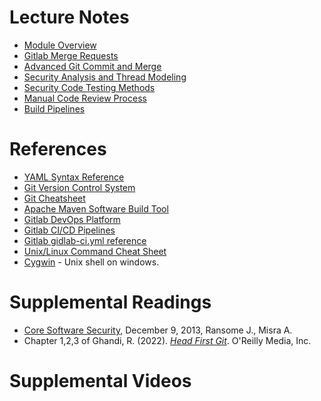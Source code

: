 # Lecture Notes
- [Module Overview](notes/cpsc4970-m2-intro.pdf)
- [Gitlab Merge Requests](notes/cpsc4970-m2-git.pdf)
- [Advanced Git Commit and Merge](notes/cpsc4970-m2-git-commit-merge.pdf)
- [Security Analysis and Thread Modeling](notes/cpsc4970-m2-security-analysis.pdf)
- [Security Code Testing Methods](notes/cpsc4970-m2-testing-methods.pdf)
- [Manual Code Review Process](notes/cpsc4970-m2-code-review.pdf)
- [Build Pipelines](notes/cpsc4970-m2-gitlab-pipelines.pdf)

# References
- [YAML Syntax Reference](https://docs.ansible.com/ansible/latest/reference_appendices/YAMLSyntax.html)
- [Git Version Control System](https://git-scm.com/)
- [Git Cheatsheet](https://education.github.com/git-cheat-sheet-education.pdf)
- [Apache Maven Software Build Tool](https://maven.apache.org/)
- [Gitlab DevOps Platform](https://docs.gitlab.com/ee/#the-entire-devops-lifecycle)
- [Gitlab CI/CD Pipelines](https://docs.gitlab.com/ee/ci/pipelines/)
- [Gitlab gidlab-ci.yml reference](https://docs.gitlab.com/ee/ci/yaml/gitlab_ci_yaml.html)
- [Unix/Linux Command Cheat Sheet](https://fosswire.com/post/2007/08/unixlinux-command-cheat-sheet/)
- [Cygwin](https://www.cygwin.com/) - Unix shell on windows.

# Supplemental Readings
- [Core Software Security](https://www.amazon.com/Core-Software-Security-Source-ebook-dp-B00HSSC0LY/dp/B00HSSC0LY), December 9, 2013, Ransome J., Misra A.
- Chapter 1,2,3 of Ghandi, R. (2022). [*Head First Git*](https://learning.oreilly.com/library/view/head-first-git/9781492092506/). O'Reilly Media, Inc.

# Supplemental Videos


